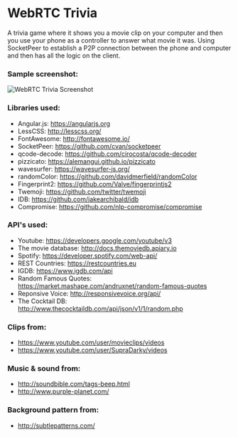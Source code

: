 # WebRTC Trivia
A trivia game where it shows you a movie clip on your computer and then you use your phone as a controller to answer what movie it was.
Using SocketPeer to establish a P2P connection between the phone and computer and then has all the logic on the client.

### Sample screenshot:
![WebRTC Trivia Screenshot][screenshot]

### Libraries used:
- Angular.js: https://angularjs.org
- LessCSS: http://lesscss.org/
- FontAwesome: http://fontawesome.io/
- SocketPeer: https://github.com/cvan/socketpeer
- qcode-decode: https://github.com/cirocosta/qcode-decoder
- pizzicato: https://alemangui.github.io/pizzicato
- wavesurfer: https://wavesurfer-js.org/
- randomColor: https://github.com/davidmerfield/randomColor
- Fingerprint2: https://github.com/Valve/fingerprintjs2
- Twemoji: https://github.com/twitter/twemoji
- IDB: https://github.com/jakearchibald/idb
- Compromise: https://github.com/nlp-compromise/compromise

### API's used:
- Youtube: https://developers.google.com/youtube/v3
- The movie database: http://docs.themoviedb.apiary.io
- Spotify: https://developer.spotify.com/web-api/
- REST Countries: https://restcountries.eu
- IGDB: https://www.igdb.com/api
- Random Famous Quotes: https://market.mashape.com/andruxnet/random-famous-quotes
- Reponsive Voice: http://responsivevoice.org/api/
- The Cocktail DB: http://www.thecocktaildb.com/api/json/v1/1/random.php

### Clips from:
- https://www.youtube.com/user/movieclips/videos
- https://www.youtube.com/user/SupraDarky/videos

### Music & sound from:
- http://soundbible.com/tags-beep.html
- http://www.purple-planet.com/

### Background pattern from:
- http://subtlepatterns.com/

 [screenshot]: https://github.com/buxxi/webrtc-trivia/blob/master/trivia_screenshot.gif
